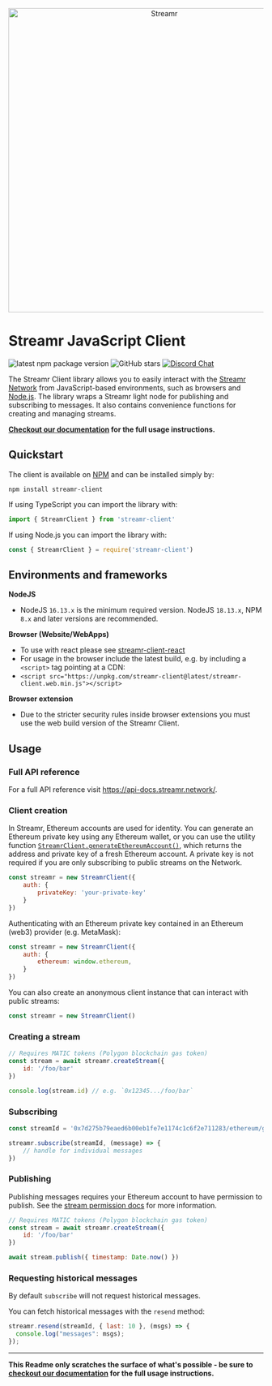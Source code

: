 <p align="center">
  <a href="https://streamr.network">
    <img alt="Streamr" src="https://raw.githubusercontent.com/streamr-dev/network-monorepo/main/packages/client/readme-header.png" width="600" />
  </a>
</p>

<h1 align="left">
  Streamr JavaScript Client
</h1>

![latest npm package version](https://img.shields.io/npm/v/streamr-client?label=latest)
![GitHub stars](https://img.shields.io/github/stars/streamr-dev/network-monorepo?style=social)
[![Discord Chat](https://img.shields.io/discord/801574432350928907.svg?label=Discord&logo=Discord&colorB=7289da)](https://discord.gg/FVtAph9cvz)

The Streamr Client library allows you to easily interact with the [Streamr Network](https://streamr.network) from
JavaScript-based environments, such as browsers and [Node.js](https://nodejs.org). The library wraps a Streamr light node for publishing and subscribing to messages. It also contains convenience functions for creating and managing streams.

**[Checkout our documentation](https://docs.streamr.network) for the full usage instructions.**

## Quickstart
The client is available on [NPM](https://www.npmjs.com/package/streamr-client) and can be installed simply by:

```
npm install streamr-client
```

If using TypeScript you can import the library with:
```js
import { StreamrClient } from 'streamr-client'
```
If using Node.js you can import the library with:

```js
const { StreamrClient } = require('streamr-client')
```

## Environments and frameworks
**NodeJS**
- NodeJS `16.13.x` is the minimum required version. NodeJS `18.13.x`, NPM `8.x` and later versions are recommended.

**Browser (Website/WebApps)**
- To use with react please see [streamr-client-react](https://github.com/streamr-dev/streamr-client-react)
- For usage in the browser include the latest build, e.g. by including a `<script>` tag pointing at a CDN:
- `<script src="https://unpkg.com/streamr-client@latest/streamr-client.web.min.js"></script>`

**Browser extension**
- Due to the stricter security rules inside browser extensions you must use the web build version of the Streamr Client.

## Usage

### Full API reference
For a full API reference visit https://api-docs.streamr.network/.

### Client creation
In Streamr, Ethereum accounts are used for identity. You can generate an Ethereum private key using any Ethereum wallet, or you can use the utility function [`StreamrClient.generateEthereumAccount()`](#utility-functions), which returns the address and private key of a fresh Ethereum account. A private key is not required if you are only subscribing to public streams on the Network.

```js
const streamr = new StreamrClient({
    auth: {
        privateKey: 'your-private-key'
    }
})
```

Authenticating with an Ethereum private key contained in an Ethereum (web3) provider (e.g. MetaMask):
```js
const streamr = new StreamrClient({
    auth: {
        ethereum: window.ethereum,
    }
})
```

You can also create an anonymous client instance that can interact with public streams:
```js
const streamr = new StreamrClient()
```

### Creating a stream
```js
// Requires MATIC tokens (Polygon blockchain gas token)
const stream = await streamr.createStream({
    id: '/foo/bar'
})

console.log(stream.id) // e.g. `0x12345.../foo/bar`
```

### Subscribing
```js
const streamId = '0x7d275b79eaed6b00eb1fe7e1174c1c6f2e711283/ethereum/gas-price'

streamr.subscribe(streamId, (message) => {
    // handle for individual messages
})

```
### Publishing
Publishing messages requires your Ethereum account to have permission to publish. See the [stream permission docs](https://docs.streamr.network/usage/streams/permissions) for more information.

```js
// Requires MATIC tokens (Polygon blockchain gas token)
const stream = await streamr.createStream({
    id: '/foo/bar'
})

await stream.publish({ timestamp: Date.now() })
```

### Requesting historical messages
By default `subscribe` will not request historical messages.

You can fetch historical messages with the `resend` method:
```js
streamr.resend(streamId, { last: 10 }, (msgs) => {
  console.log("messages": msgs);
});
```

___

**This Readme only scratches the surface of what's possible - be sure to [checkout our documentation](https://docs.streamr.network) for the full usage instructions.**
